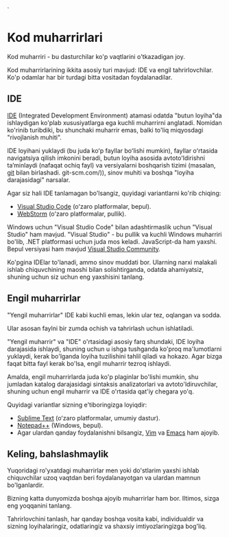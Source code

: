 `   
# Kod muharrirlari

Kod muharriri - bu dasturchilar ko'p vaqtlarini o'tkazadigan joy.

Kod muharrirlarining ikkita asosiy turi mavjud: IDE va ​​engil tahrirlovchilar. Ko'p odamlar har bir turdagi bitta vositadan foydalanadilar.
## IDE

[IDE](https://en.wikipedia.org/wiki/Integrated_development_environment) (Integrated Development Environment) atamasi odatda "butun loyiha"da ishlaydigan ko'plab xususiyatlarga ega kuchli muharrirni anglatadi. Nomidan ko'rinib turibdiki, bu shunchaki muharrir emas, balki to'liq miqyosdagi "rivojlanish muhiti".

IDE loyihani yuklaydi (bu juda koʻp fayllar boʻlishi mumkin), fayllar oʻrtasida navigatsiya qilish imkonini beradi, butun loyiha asosida avtotoʻldirishni taʼminlaydi (nafaqat ochiq fayl) va versiyalarni boshqarish tizimi (masalan, [git](https://) bilan birlashadi. git-scm.com/)), sinov muhiti va boshqa "loyiha darajasidagi" narsalar.

Agar siz hali IDE tanlamagan bo'lsangiz, quyidagi variantlarni ko'rib chiqing:

- [Visual Studio Code](https://code.visualstudio.com/) (oʻzaro platformalar, bepul).
- [WebStorm](https://www.jetbrains.com/webstorm/) (oʻzaro platformalar, pullik).

Windows uchun "Visual Studio Code" bilan adashtirmaslik uchun "Visual Studio" ham mavjud. "Visual Studio" - bu pullik va kuchli Windows muharriri bo'lib, .NET platformasi uchun juda mos keladi. JavaScript-da ham yaxshi. Bepul versiyasi ham mavjud [Visual Studio Community](https://www.visualstudio.com/vs/community/).

Ko'pgina IDElar to'lanadi, ammo sinov muddati bor. Ularning narxi malakali ishlab chiquvchining maoshi bilan solishtirganda, odatda ahamiyatsiz, shuning uchun siz uchun eng yaxshisini tanlang.

## Engil muharrirlar

"Yengil muharrirlar" IDE kabi kuchli emas, lekin ular tez, oqlangan va sodda.

Ular asosan faylni bir zumda ochish va tahrirlash uchun ishlatiladi.

"Yengil muharrir" va "IDE" o'rtasidagi asosiy farq shundaki, IDE loyiha darajasida ishlaydi, shuning uchun u ishga tushganda ko'proq ma'lumotlarni yuklaydi, kerak bo'lganda loyiha tuzilishini tahlil qiladi va hokazo. Agar bizga faqat bitta fayl kerak bo'lsa, engil muharrir tezroq ishlaydi.

Amalda, engil muharrirlarda juda ko'p plaginlar bo'lishi mumkin, shu jumladan katalog darajasidagi sintaksis analizatorlari va avtoto'ldiruvchilar, shuning uchun engil muharrir va IDE o'rtasida qat'iy chegara yo'q.

Quyidagi variantlar sizning e'tiboringizga loyiqdir:

- [Sublime Text](http://www.sublimetext.com) (oʻzaro platformalar, umumiy dastur).
- [Notepad++](https://notepad-plus-plus.org/) (Windows, bepul).
- Agar ulardan qanday foydalanishni bilsangiz, [Vim](http://www.vim.org/) va [Emacs](https://www.gnu.org/software/emacs/) ham ajoyib.

## Keling, bahslashmaylik

Yuqoridagi ro'yxatdagi muharrirlar men yoki do'stlarim yaxshi ishlab chiquvchilar uzoq vaqtdan beri foydalanayotgan va ulardan mamnun bo'lganlardir.

Bizning katta dunyomizda boshqa ajoyib muharrirlar ham bor. Iltimos, sizga eng yoqqanini tanlang.

Tahrirlovchini tanlash, har qanday boshqa vosita kabi, individualdir va sizning loyihalaringiz, odatlaringiz va shaxsiy imtiyozlaringizga bog'liq.
